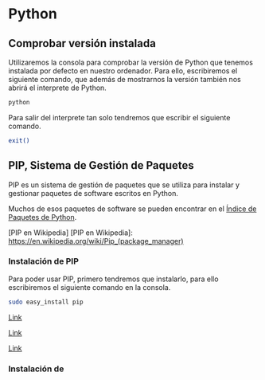 # Python

## Comprobar versión instalada

Utilizaremos la consola para comprobar la versión de Python que tenemos instalada por defecto en nuestro ordenador. Para ello, escribiremos el siguiente comando, que además de mostrarnos la versión también nos abrirá el interprete de Python.

```bash
python
```

Para salir del interprete tan solo tendremos que escribir el siguiente comando.

```bash
exit()
```

## PIP, Sistema de Gestión de Paquetes

PIP es un sistema de gestión de paquetes que se utiliza para instalar y gestionar paquetes de software escritos en Python.

Muchos de esos paquetes de software se pueden encontrar en el [Índice de Paquetes de Python](https://pypi.python.org/pypi).


[PIP en Wikipedia]
[PIP en Wikipedia]: https://en.wikipedia.org/wiki/Pip_(package_manager)

### Instalación de PIP

Para poder usar PIP, primero tendremos que instalarlo, para ello escribiremos el siguiente comando en la consola.

```bash
sudo easy_install pip
```

[Link](https://lcaballero.wordpress.com/2013/03/14/instalacion-de-paquetes-python-con-setuptools-y-easyinstall/)

[Link](http://www.3engine.net/wp/2013/12/python-como-instalar-pip/)

[Link](https://wiki.python.org/moin/CheeseShopTutorial)

### Instalación de 
